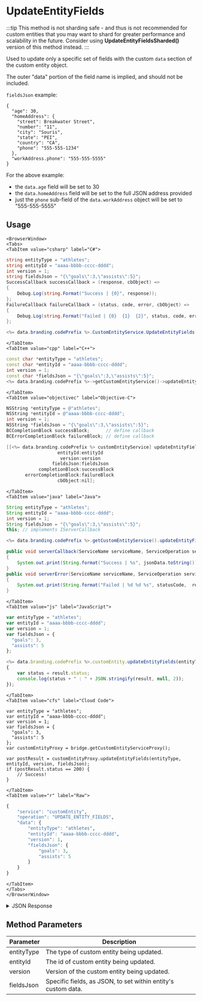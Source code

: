# UpdateEntityFields

:::tip
This method is not sharding safe - and thus is not recommended for custom entities that you may want to shard for greater performance and scalability in the future. 
Consider using <strong>UpdateEntityFieldsSharded()</strong> version of this method instead.
:::

Used to update only a specific set of fields with the custom `data` section of the custom entity object.




The outer "data" portion of the field name is implied, and should not be included. 

`fieldsJson` example:

```
{
  "age": 30,
  "homeAddress": {
    "street": Breakwater Street",
    "number": "11",
    "city": "Souris",
    "state": "PEI",
    "country": "CA",
    "phone": "555-555-1234"
  },
  "workAddress.phone": "555-555-5555"
}
```

For the above example: 

* the `data.age` field will be set to 30
* the `data.homeAddress` field will be set to the full JSON address provided
* just the `phone` sub-field of the `data.workAddress` object will be set to "555-555-5555"

<PartialServop service_name="customEntity" operation_name="UPDATE_ENTITY_FIELDS" />

## Usage

```mdx-code-block
<BrowserWindow>
<Tabs>
<TabItem value="csharp" label="C#">
```

```csharp
string entityType = "athletes";
string entityId = "aaaa-bbbb-cccc-dddd";
int version = 1;
string fieldsJson = "{\"goals\":3,\"assists\":5}";
SuccessCallback successCallback = (response, cbObject) =>
{
    Debug.Log(string.Format("Success | {0}", response));
};
FailureCallback failureCallback = (status, code, error, cbObject) =>
{
    Debug.Log(string.Format("Failed | {0}  {1}  {2}", status, code, error));
};

<%= data.branding.codePrefix %>.CustomEntityService.UpdateEntityFields(entityType, entityId, version, fieldsJson, successCallback, failureCallback);
```

```mdx-code-block
</TabItem>
<TabItem value="cpp" label="C++">
```

```cpp
const char *entityType = "athletes";
const char *entityId = "aaaa-bbbb-cccc-dddd";
int version = 1;
const char *fieldsJson = "{\"goals\":3,\"assists\":5}";
<%= data.branding.codePrefix %>->getCustomEntityService()->updateEntityFields(entityType, entityId, version, fieldsJson, this);
```

```mdx-code-block
</TabItem>
<TabItem value="objectivec" label="Objective-C">
```

```objectivec
NSString *entityType = @"athletes";
NSString *entityId = @"aaaa-bbbb-cccc-dddd";
int version = 1;
NSString *fieldsJson = "{\"goals\":3,\"assists\":5}";
BCCompletionBlock successBlock;      // define callback
BCErrorCompletionBlock failureBlock; // define callback

[[<%= data.branding.codePrefix %> customEntityService] updateEntityFields:entityType
                   entityId:entityId
                    version:version
                 fieldsJson:fieldsJson
            completionBlock:successBlock
       errorCompletionBlock:failureBlock
                   cbObject:nil];
```

```mdx-code-block
</TabItem>
<TabItem value="java" label="Java">
```

```java
String entityType = "athletes";
String entityId = "aaaa-bbbb-cccc-dddd";
int version = 1;
String fieldsJson = "{\"goals\":3,\"assists\":5}";
this; // implements IServerCallback

<%= data.branding.codePrefix %>.getCustomEntityService().updateEntityFields(entityType, entityId, version, fieldsJson, this);

public void serverCallback(ServiceName serviceName, ServiceOperation serviceOperation, JSONObject jsonData)
{
    System.out.print(String.format("Success | %s", jsonData.toString()));
}
public void serverError(ServiceName serviceName, ServiceOperation serviceOperation, int statusCode, int reasonCode, String jsonError)
{
    System.out.print(String.format("Failed | %d %d %s", statusCode,  reasonCode, jsonError.toString()));
}
```

```mdx-code-block
</TabItem>
<TabItem value="js" label="JavaScript">
```

```javascript
var entityType = "athletes";
var entityId = "aaaa-bbbb-cccc-dddd";
var version = 1;
var fieldsJson = {
  "goals": 3,
  "assists": 5
};

<%= data.branding.codePrefix %>.customEntity.updateEntityFields(entityType, entityId, version, fieldsJson, result =>
{
    var status = result.status;
    console.log(status + " : " + JSON.stringify(result, null, 2));
});
```

```mdx-code-block
</TabItem>
<TabItem value="cfs" label="Cloud Code">
```

```cfscript
var entityType = "athletes";
var entityId = "aaaa-bbbb-cccc-dddd";
var version = 1;
var fieldsJson = {
  "goals": 3,
  "assists": 5
};
var customEntityProxy = bridge.getCustomEntityServiceProxy();

var postResult = customEntityProxy.updateEntityFields(entityType, entityId, version, fieldsJson);
if (postResult.status == 200) {
    // Success!
}
```

```mdx-code-block
</TabItem>
<TabItem value="r" label="Raw">
```

```r
{
	"service": "customEntity",
	"operation": "UPDATE_ENTITY_FIELDS",
	"data": {
		"entityType": "athletes",
		"entityId": "aaaa-bbbb-cccc-dddd",
		"version": 1,
		"fieldsJson": {
			"goals": 3,
			"assists": 5
		}
	}
}
```

```mdx-code-block
</TabItem>
</Tabs>
</BrowserWindow>
```

<details>
<summary>JSON Response</summary>

```json
{
  "status": 200,
  "data": {
    "entityId": "1497cc7e-66cb-4682-xxxx-c755523369a8",
    "version": 2,
    "acl": {
      "other": 1
    },
    "ownerId": null,
    "expiresAt": null,
    "timeToLive": null,
    "createdAt": 1573540122600,
    "updatedAt": 1573540445332
  }
}
```
</details>

## Method Parameters
Parameter | Description
--------- | -----------
entityType | The type of custom entity being updated. 
entityId | The id of custom entity being updated. 
version | Version of the custom entity being updated. 
fieldsJson | Specific fields, as JSON, to set within entity's custom data. 


